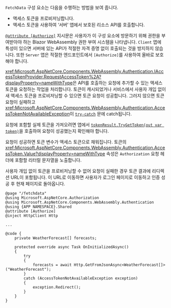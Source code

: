 `FetchData` 구성 요소는 다음을 수행하는 방법을 보여 줍니다.

* 액세스 토큰을 프로비저닝합니다.
* 액세스 토큰을 사용하여 ‘서버’ 앱에서 보호된 리소스 API를 호출합니다.

[`@attribute [Authorize]`](xref:mvc/views/razor#attribute) 지시문은 사용자가 이 구성 요소에 방문하기 위해 권한을 부여받아야 하는 Blazor WebAssembly 권한 부여 시스템을 나타냅니다. `Client` 앱에 특성이 있으면 서버에 있는 API가 적절한 자격 증명 없이 호출되는 것을 방지하지 않습니다. 또한 `Server` 앱은 적절한 엔드포인트에서 `[Authorize]`를 사용하여 올바로 보호해야 합니다.

<xref:Microsoft.AspNetCore.Components.WebAssembly.Authentication.IAccessTokenProvider.RequestAccessToken%2A?displayProperty=nameWithType>은 API를 호출하는 요청에 추가할 수 있는 액세스 토큰을 요청하는 작업을 처리합니다. 토큰이 캐시되었거나 서비스에서 사용자 개입 없이 새 액세스 토큰을 프로비저닝할 수 있으면 토큰 요청이 성공합니다. 그러지 않으면 토큰 요청이 실패하고 <xref:Microsoft.AspNetCore.Components.WebAssembly.Authentication.AccessTokenNotAvailableException>이 [`try-catch`](/dotnet/csharp/language-reference/keywords/try-catch) 문에 catch됩니다.

요청에 포함할 실제 토큰을 가져오려면 앱에서 [`tokenResult.TryGetToken(out var token)`](xref:Microsoft.AspNetCore.Components.WebAssembly.Authentication.AccessTokenResult.TryGetToken%2A)을 호출하여 요청이 성공했는지 확인해야 합니다.

요청이 성공하면 토큰 변수가 액세스 토큰으로 채워집니다. 토큰의 <xref:Microsoft.AspNetCore.Components.WebAssembly.Authentication.AccessToken.Value?displayProperty=nameWithType> 속성은 `Authorization` 요청 헤더에 포함할 리터럴 문자열을 노출합니다.

사용자 개입 없이 토큰을 프로비저닝할 수 없어 요청이 실패한 경우 토큰 결과에 리디렉션 URL이 포함됩니다. 이 URL로 이동하면 사용자가 로그인 페이지로 이동하고 인증 성공 후 현재 페이지로 돌아옵니다.

```razor
@page "/fetchdata"
@using Microsoft.AspNetCore.Authorization
@using Microsoft.AspNetCore.Components.WebAssembly.Authentication
@using {APP NAMESPACE}.Shared
@attribute [Authorize]
@inject HttpClient Http

...

@code {
    private WeatherForecast[] forecasts;

    protected override async Task OnInitializedAsync()
    {
        try
        {
            forecasts = await Http.GetFromJsonAsync<WeatherForecast[]>("WeatherForecast");
        }
        catch (AccessTokenNotAvailableException exception)
        {
            exception.Redirect();
        }
    }
}
```
